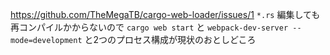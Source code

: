 https://github.com/TheMegaTB/cargo-web-loader/issues/1
`*.rs` 編集しても再コンパイルかからないので
`cargo web start` と `webpack-dev-server --mode=development`
と2つのプロセス構成が現状のおとしどころ
